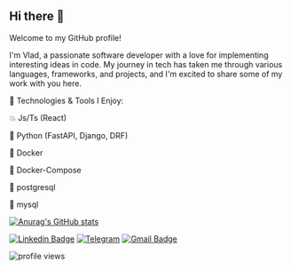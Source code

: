 ## Hi there 👋

Welcome to my GitHub profile!

I'm Vlad, a passionate software developer with a love for implementing interesting ideas in code. My journey in tech has taken me through various languages, frameworks, and projects, and I'm excited to share some of my work with you here.

🔧 Technologies & Tools I Enjoy:

💥 Js/Ts (React)

💢 Python (FastAPI, Django, DRF)

🐋 Docker

🐋 Docker-Compose

📀 postgresql

📀 mysql


[![Anurag's GitHub stats](https://github-readme-stats.vercel.app/api?username=StudentAkira)](https://github.com/anuraghazra/github-readme-stats)


[![Linkedin Badge](https://img.shields.io/badge/-LinkedIn-blue?style=flat-square&logo=Linkedin&logoColor=white&link=https://www.linkedin.com/in/vladislav-timofeev-7a1b4b232/)](https://www.linkedin.com/in/vladislav-timofeev/)
[![Telegram](https://img.shields.io/badge/Telegram-2CA5E0?style=flat-square&logo=telegram&logoColor=white)](https://t.me/V1adTimofeev)
[![Gmail Badge](https://img.shields.io/badge/-Gmail-c14438?style=flat-square&logo=Gmail&logoColor=white&link=mailto:yapakira82@gmail.com)](mailto:yapakira82@gmail.com)


![profile views](https://komarev.com/ghpvc/?username=StudentAkira&style=flat)
